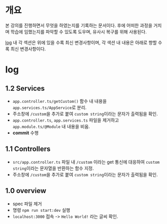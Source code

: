 # 개요
본 강의를 진행하면서 무엇을 하였는지를 기록하는 문서이다. 후에 어떠한 과정을 거치며 학습에 임했는지를 파악할 수 있도록 도우며, 유사시 복구를 위해 사용된다.

[log](#log) 내 각 섹션은 위에 있을 수록 최신 변경사항이며, 각 색션 내 내용은 아래로 향할 수록 최신 변경사항이다.

# log
## 1.2 Services
- `app.controller.ts/getCustom()` 함수 내 내용을 `app.services.ts/AppService`로 분리.
- 주소창에 `/custom`을 추가로 붙여 `custom string`이라는 문자가 출력됨을 확인.
- `app.controller.ts`, `app.services.ts` 파일을 제거하고 `app.module.ts/@Module` 내 내용을 비움.
- **commit** 수행

## 1.1 Controllers
- `src/app.controller.ts` 파일 내 `/custom` 이라는 get 통신에 대응하여 `custom string`이라는 문자열을 반환하는 함수 지정.
- 주소창에 `/custom`을 추가로 붙여 `custom string`이라는 문자가 출력됨을 확인.

## 1.0 overview
- spec 파일 제거
- 명령 `npm run start:dev` 실행
- `localhost:3000` 접속 -> `Hello World!` 라는 글씨 확인.